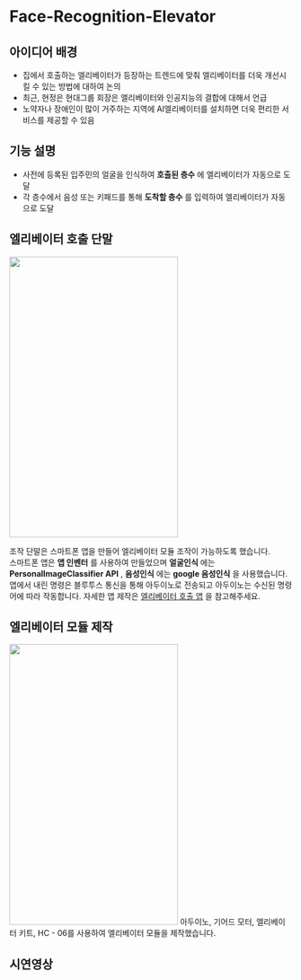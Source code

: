 # Face-Recognition-Elevator
## 아이디어 배경
- 집에서 호출하는 엘리베이터가 등장하는 트렌드에 맞춰 엘리베이터를 더욱 개선시킬 수 있는 방법에 대하여 논의
- 최근, 현정은 현대그룹 회장은 엘리베이터와 인공지능의 결합에 대해서 언급
- 노약자나 장애인이 많이 거주하는 지역에 AI엘리베이터를 설치하면 더욱 편리한 서비스를 제공할 수 있음

## 기능 설명
- 사전에 등록된 입주민의 얼굴을 인식하여 **호출된 층수** 에 엘리베이터가 자동으로 도달
- 각 층수에서 음성 또는 키패드를 통해 **도착할 층수** 를 입력하여 엘리베이터가 자동으로 도달                 
                   



## 엘리베이터 호출 단말
<img src="https://user-images.githubusercontent.com/81175672/185378527-8abceaf7-3d43-411b-884b-07e90e3f460d.gif"  width="300" height="500"/>                        

조작 단말은 스마트폰 앱을 만들어 엘리베이터 모듈 조작이 가능하도록 했습니다.                                          
스마트폰 앱은 **앱 인벤터** 를 사용하여 만들었으며 **얼굴인식** 에는 **PersonalImageClassifier API** , **음성인식** 에는 **google 음성인식** 을 사용했습니다.         
앱에서 내린 명령은 블루투스 통신을 통해 아두이노로 전송되고 아두이노는 수신된 명령어에 따라 작동합니다.
자세한 앱 제작은 [엘리베이터 호출 앱]() 을 참고해주세요.           

## 엘리베이터 모듈 제작
<img src="https://user-images.githubusercontent.com/81175672/185380484-313b5835-7334-4208-8c45-9fc025da8afc.jpg"  width="300" height="500"/>                 
아두이노, 기어드 모터, 엘리베이터 키트, HC - 06를 사용하여 엘리베이터 모듈을 제작했습니다.          

## 시연영상
















